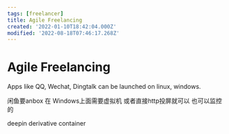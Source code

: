 ```yaml
---
tags: [freelancer]
title: Agile Freelancing
created: '2022-01-10T18:42:04.000Z'
modified: '2022-08-18T07:46:17.268Z'
---
```


# Agile Freelancing

Apps like QQ, Wechat, Dingtalk can be launched on linux, windows.

闲鱼要anbox 在 Windows上面需要虚拟机 或者直接http投屏就可以 也可以监控的

deepin derivative container
